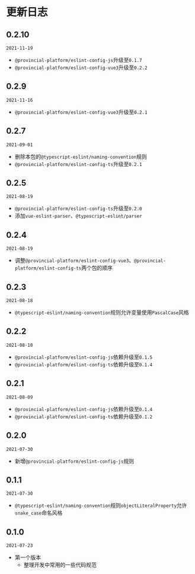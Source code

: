 # 更新日志


## 0.2.10
`2021-11-19`
- `@provincial-platform/eslint-config-js`升级至`0.1.7`
- `@provincial-platform/eslint-config-vue3`升级至`0.2.2`

## 0.2.9
`2021-11-16`
- `@provincial-platform/eslint-config-vue3`升级至`0.2.1`

## 0.2.7
`2021-09-01`
- 删除本包的`@typescript-eslint/naming-convention`规则
- `@provincial-platform/eslint-config-ts`升级至`0.2.1`

## 0.2.5
`2021-08-19`
- `@provincial-platform/eslint-config-ts`升级至`0.2.0`
- 添加`vue-eslint-parser`、`@typescript-eslint/parser`

## 0.2.4
`2021-08-19`
- 调整`@provincial-platform/eslint-config-vue3`、`@provincial-platform/eslint-config-ts`两个包的顺序

## 0.2.3
`2021-08-18`
- `@typescript-eslint/naming-convention`规则允许变量使用`PascalCase`风格

## 0.2.2
`2021-08-18`
- `@provincial-platform/eslint-config-js`依赖升级至`0.1.5`
- `@provincial-platform/eslint-config-ts`依赖升级至`0.1.4`

## 0.2.1
`2021-08-09`
- `@provincial-platform/eslint-config-js`依赖升级至`0.1.4`
- `@provincial-platform/eslint-config-ts`依赖升级至`0.1.2`

## 0.2.0
`2021-07-30`
- 新增`@provincial-platform/eslint-config-js`规则

## 0.1.1
`2021-07-30`
- `@typescript-eslint/naming-convention`规则`objectLiteralProperty`允许`snake_case`命名风格

## 0.1.0
`2021-07-23`
- 第一个版本
  - 整理开发中常用的一些代码规范
